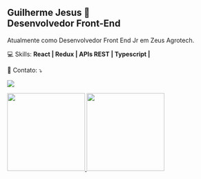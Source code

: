 <h2>
<strong>Guilherme Jesus 👋</strong>
<br>
Desenvolvedor Front-End
</h2>

<p align="left"> 
Atualmente como Desenvolvedor Front End Jr em Zeus Agrotech.
</p>

<p align="left">
  💻 Skills: <strong> React | Redux | APIs REST | Typescript | </strong>
</p>

<p align="left">
  💌 Contato: ⤵️
</p>

<p align="left">
  <a href="https://www.linkedin.com/in/guilhermehcj/" alt="Linkedin">
  <img src="https://img.shields.io/badge/-Linkedin-0e76a8?style=flat-square&logo=Linkedin&logoColor=white&link=https://www.linkedin.com/in/guilhermehcj/" /></a>
</p>

<div>
<a href="https://github.com/Guilherme-Jesus">
<img height="180em" src="https://github-readme-stats.vercel.app/api/top-langs/?username=Guilherme-Jesus&layout=compact&langs_count=7&theme=github_dark"/>
<img height="180em" src="https://github-readme-stats.vercel.app/api?username=Guilherme-Jesus&show_icons=true&theme=merko&include_all_commits=true&count_private=true"/>
<!-- <img height="180em" src="https://github-readme-stats.vercel.app/api?username=Guilherme-Jesus&show_icons=true&theme=tokyonight&include_all_commits=true&count_private=true&hide=stars,issues,contribs"/> -->
</div>
